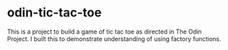 # odin-tic-tac-toe

This is a project to build a game of tic tac toe as directed in The Odin Project. I built this to demonstrate understanding of using factory functions.